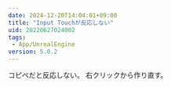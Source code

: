 ```yaml
---
date: 2024-12-20T14:04:01+09:00
title: "Input Touchが反応しない"
uid: 20220627024002
tags:
 - App/UnrealEngine
version: 5.0.2
---
```


コピペだと反応しない。
右クリックから作り直す。